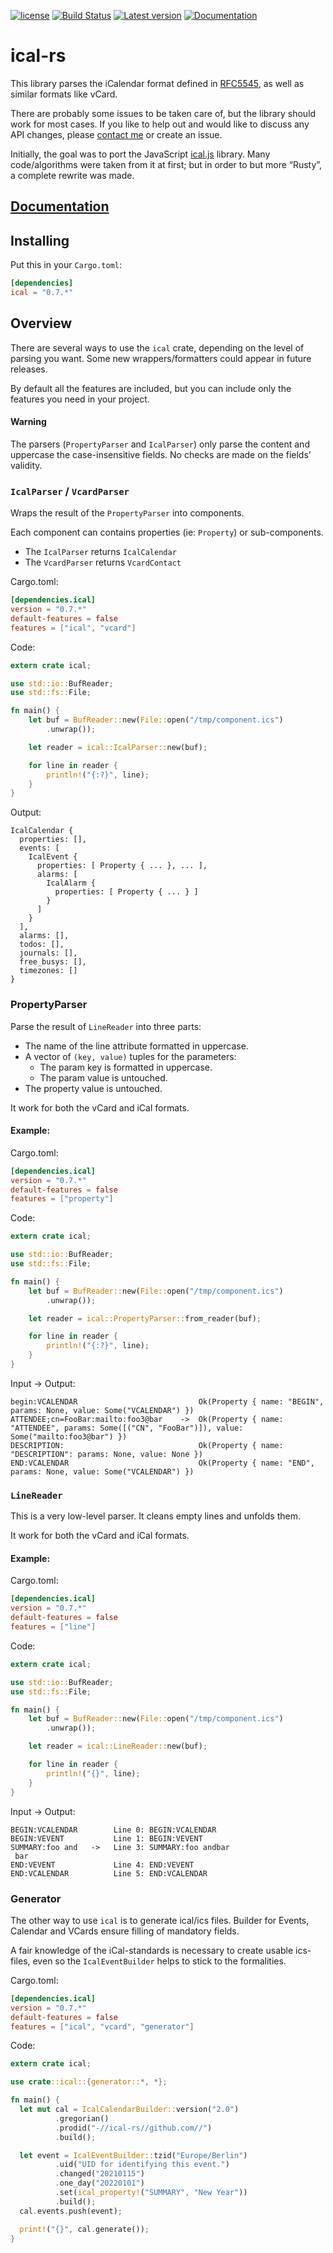 [![license](http://img.shields.io/badge/license-Apache%20v2-orange.svg)](https://raw.githubusercontent.com/Peltoche/ical-rs/master/LICENSE)
[![Build Status](https://travis-ci.org/Peltoche/ical-rs.svg?branch=master)](https://travis-ci.org/Peltoche/ical-rs)
[![Latest version](https://img.shields.io/crates/v/ical.svg)](https://crates.io/crates/ical)
[![Documentation](https://docs.rs/ical/badge.svg)](https://docs.rs/ical)

# ical-rs

This library parses the iCalendar format defined in [RFC5545](http://tools.ietf.org/html/rfc5545), as well as similar formats like vCard.

There are probably some issues to be taken care of, but the library should work for most cases. 
If you like to help out and would like to discuss any API changes, please [contact me](dev@halium.fr) or create an issue.

Initially, the goal was to port the JavaScript [ical.js](https://github.com/mozilla-comm/ical.js) library.
Many code/algorithms were taken from it at first; but in order to but more “Rusty”, a complete rewrite was made.

## [Documentation](https://peltoche.github.io/ical-rs/ical/)

## Installing

Put this in your `Cargo.toml`:

```toml
[dependencies]
ical = "0.7.*"
```


## Overview

There are several ways to use the `ical` crate, depending on the level of parsing you want. 
Some new wrappers/formatters could appear in future releases.

By default all the features are included, but you can include only the features you need in your project.

#### Warning
  The parsers (`PropertyParser` and `IcalParser`) only parse the content and uppercase the case-insensitive fields.
  No checks are made on the fields’ validity.


### `IcalParser` / `VcardParser`

Wraps the result of the `PropertyParser` into components.

Each component can contains properties (ie: `Property`) or sub-components.

* The `IcalParser` returns `IcalCalendar`
* The `VcardParser` returns `VcardContact`

Cargo.toml:
```toml
[dependencies.ical]
version = "0.7.*"
default-features = false
features = ["ical", "vcard"]
```

Code:
```rust
extern crate ical;

use std::io::BufReader;
use std::fs::File;

fn main() {
    let buf = BufReader::new(File::open("/tmp/component.ics")
        .unwrap());

    let reader = ical::IcalParser::new(buf);

    for line in reader {
        println!("{:?}", line);
    }
}
```

Output:
```
IcalCalendar {
  properties: [],
  events: [
    IcalEvent {
      properties: [ Property { ... }, ... ],
      alarms: [
        IcalAlarm {
          properties: [ Property { ... } ]
        }
      ]
    }
  ],
  alarms: [],
  todos: [],
  journals: [],
  free_busys: [],
  timezones: []
}
```

### PropertyParser

Parse the result of `LineReader` into three parts:

- The name of the line attribute formatted in uppercase.
- A vector of `(key, value)` tuples for the parameters:
    - The param key is formatted in uppercase.
    - The param value is untouched.
- The property value is untouched.

It work for both the vCard and iCal formats.

#### Example:

Cargo.toml:
```toml
[dependencies.ical]
version = "0.7.*"
default-features = false
features = ["property"]
```

Code:
```rust
extern crate ical;

use std::io::BufReader;
use std::fs::File;

fn main() {
    let buf = BufReader::new(File::open("/tmp/component.ics")
        .unwrap());

    let reader = ical::PropertyParser::from_reader(buf);

    for line in reader {
        println!("{:?}", line);
    }
}
```

Input -> Output:
```
begin:VCALENDAR                           Ok(Property { name: "BEGIN", params: None, value: Some("VCALENDAR") })
ATTENDEE;cn=FooBar:mailto:foo3@bar    ->  Ok(Property { name: "ATTENDEE", params: Some([("CN", "FooBar")]), value: Some("mailto:foo3@bar") })
DESCRIPTION:                              Ok(Property { name: "DESCRIPTION": params: None, value: None })
END:VCALENDAR                             Ok(Property { name: "END", params: None, value: Some("VCALENDAR") })
```

### `LineReader`

This is a very low-level parser. It cleans empty lines and unfolds them.

It work for both the vCard and iCal formats.

#### Example:

Cargo.toml:
```toml
[dependencies.ical]
version = "0.7.*"
default-features = false
features = ["line"]
```

Code:
```rust
extern crate ical;

use std::io::BufReader;
use std::fs::File;

fn main() {
    let buf = BufReader::new(File::open("/tmp/component.ics")
        .unwrap());

    let reader = ical::LineReader::new(buf);

    for line in reader {
        println!("{}", line);
    }
}
```

Input -> Output:

```
BEGIN:VCALENDAR        Line 0: BEGIN:VCALENDAR
BEGIN:VEVENT           Line 1: BEGIN:VEVENT
SUMMARY:foo and   ->   Line 3: SUMMARY:foo andbar
 bar
END:VEVENT             Line 4: END:VEVENT
END:VCALENDAR          Line 5: END:VCALENDAR
```

### Generator

The other way to use `ical` is to generate ical/ics files. Builder
for Events, Calendar and VCards ensure filling of mandatory fields.

A fair knowledge of the iCal-standards is necessary to create usable
ics-files, even so the `IcalEventBuilder` helps to stick to the
formalities.

Cargo.toml:
```toml
[dependencies.ical]
version = "0.7.*"
default-features = false
features = ["ical", "vcard", "generator"]
```

Code:
```rust
extern crate ical;

use crate::ical::{generator::*, *};

fn main() {
  let mut cal = IcalCalendarBuilder::version("2.0")
          .gregorian()
          .prodid("-//ical-rs//github.com//")
          .build();

  let event = IcalEventBuilder::tzid("Europe/Berlin")
          .uid("UID for identifying this event.")
          .changed("20210115")
          .one_day("20220101")
          .set(ical_property!("SUMMARY", "New Year"))
          .build();
  cal.events.push(event);

  print!("{}", cal.generate());
}
```
